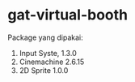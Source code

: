 # gat-virtual-booth

Package yang dipakai:
1. Input Syste, 1.3.0
2. Cinemachine 2.6.15
3. 2D Sprite 1.0.0
